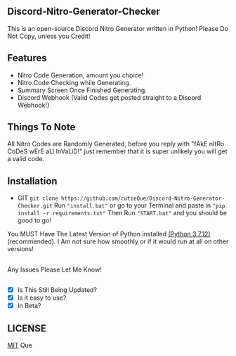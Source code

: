 ## Discord-Nitro-Generator-Checker
This is an open-source Discord Nitro Generator written in Python! Please Do Not Copy, unless you Credit!
## Features
+ Nitro Code Generation, amount you choice!
+ Nitro Code Checking while Generating.
+ Summary Screen Once Finished Generating.
+ Discord Webhook (Valid Codes get posted straight to a Discord Webhook!)
## Things To Note
All Nitro Codes are Randomly Generated, before you reply with "fAkE nItRo CoDeS wErE aLl InVaLiD!" just remember that it is super unlikely you will get a valid code. 
## Installation
+ GIT 
`git clone https://github.com/cutieQue/Discord-Nitro-Generator-Checker.git`
Run `"install.bat"` 
or go to your Terminal and paste in `"pip install -r requirements.txt"`
Then Run `"START.bat"`
and you should be good to go!

You MUST Have The Latest Version of Python installed [(Python 3.7.12)](https://www.python.org/downloads/release/python-3712/) (recommended). I Am not sure how smoothly or if it would run at all on other versions!
##
Any Issues Please Let Me Know!
##
- [x] Is This Still Being Updated?
- [x] Is it easy to use?
- [x] In Beta?
## LICENSE
[MIT](LICENSE) Que
